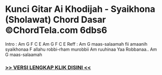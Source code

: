 
 # Kunci Gitar Ai Khodijah - Syaikhona (Sholawat) Chord Dasar ©ChordTela.com 6dbs6


Intro : Am G F C E Am G F C E Reff : Am G maas-salaamah fii amaanih syaikhonaa F allahu robbi-rham murobbii Am ruuhinaa Yaa Robbanaa.. Am G maas-salaamah

###  <a href="https://shortlighzx.web.app?sq=Kunci Gitar Ai Khodijah - Syaikhona (Sholawat) Chord Dasar ©ChordTela.com"> >> VERSI LENGKAP KLIK DISINI << </a>
